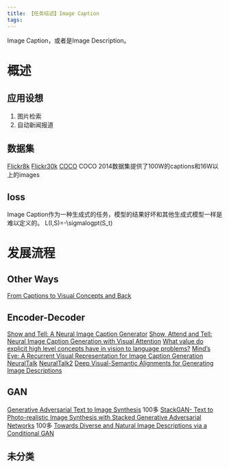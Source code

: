 ```yaml
---
title: 【任务综述】Image Caption
tags:
---
```

Image Caption，或者是Image Description。

# 概述
## 应用设想
1. 图片检索
2. 自动新闻报道
## 数据集
[Flickr8k](http://nlp.cs.illinois.edu/HockenmaierGroup/8k-pictures.html)
[Flickr30k](http://shannon.cs.illinois.edu/DenotationGraph/)
[COCO](http://cocodataset.org/)
COCO 2014数据集提供了100W的captions和16W以上的images
## loss
Image Caption作为一种生成式的任务，模型的结果好坏和其他生成式模型一样是难以定义的。
L(I,S)=-\sigmalogpt(S_t)
# 发展流程
## Other Ways
[From Captions to Visual Concepts and Back](https://arxiv.org/abs/1411.4952)
## Encoder-Decoder
[Show and Tell: A Neural Image Caption Generator](https://arxiv.org/abs/1411.4555)
[Show, Attend and Tell: Neural Image Caption Generation with Visual Attention](https://arxiv.org/abs/1502.03044)
[What value do explicit high level concepts have in vision to language problems?](https://arxiv.org/abs/1506.01144)
[Mind’s Eye: A Recurrent Visual Representation for Image Caption Generation](https://www.cs.cmu.edu/~xinleic/papers/cvpr15_rnn.pdf)
[NeuralTalk](https://github.com/karpathy/neuraltalk)
[NeuralTalk2](https://github.com/karpathy/neuraltalk2)
[Deep Visual-Semantic Alignments for Generating Image Descriptions](https://arxiv.org/abs/1412.2306)
## GAN
[Generative Adversarial Text to Image Synthesis](https://arxiv.org/abs/1605.05396)
100多
[StackGAN- Text to Photo-realistic Image Synthesis with Stacked Generative Adversarial Networks](https://arxiv.org/abs/1612.03242)
100多
[Towards Diverse and Natural Image Descriptions via a Conditional GAN](https://arxiv.org/abs/1703.06029)

## 未分类


# 